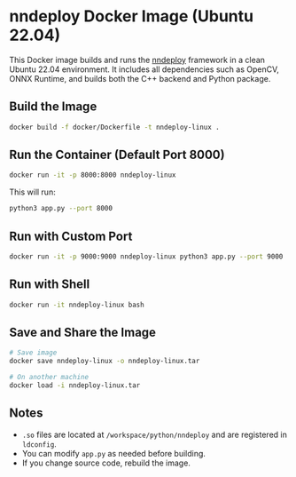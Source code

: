 # nndeploy Docker Image (Ubuntu 22.04)

This Docker image builds and runs the [nndeploy](https://github.com/nndeploy/nndeploy) framework in a clean Ubuntu 22.04 environment. It includes all dependencies such as OpenCV, ONNX Runtime, and builds both the C++ backend and Python package.

## Build the Image

```bash
docker build -f docker/Dockerfile -t nndeploy-linux .
````

## Run the Container (Default Port 8000)

```bash
docker run -it -p 8000:8000 nndeploy-linux
```

This will run:

```bash
python3 app.py --port 8000
```

## Run with Custom Port

```bash
docker run -it -p 9000:9000 nndeploy-linux python3 app.py --port 9000
```

## Run with Shell

```bash
docker run -it nndeploy-linux bash
```

## Save and Share the Image

```bash
# Save image
docker save nndeploy-linux -o nndeploy-linux.tar

# On another machine
docker load -i nndeploy-linux.tar
```

## Notes

* `.so` files are located at `/workspace/python/nndeploy` and are registered in `ldconfig`.
* You can modify `app.py` as needed before building.
* If you change source code, rebuild the image.
